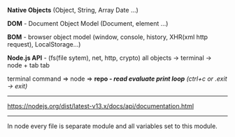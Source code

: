 **Native Objects** (Object, String, Array Date ...)

**DOM** - Document Object Model (Document, element ...)

**BOM** - browser object model (window, console, history, XHR(xml http request), LocalStorage...)

**Node.js API** - (fs(file sytem), net, http, crypto) all objects -> terminal -> node + tab tab

terminal command => node => **repo - *read evaluate print loop*** *(ctrl+c or .exit -> exit)*

---
https://nodejs.org/dist/latest-v13.x/docs/api/documentation.html

---

In node every file is separate module and all variables set to this module.
